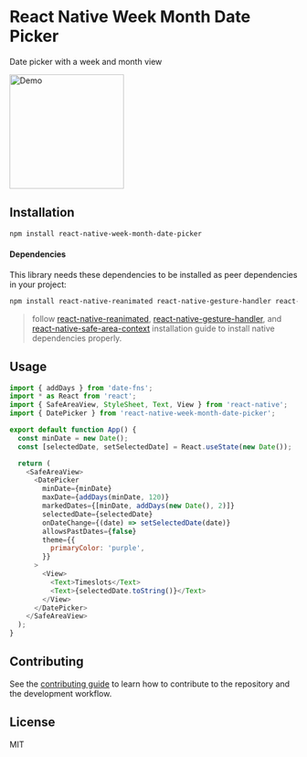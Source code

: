 # React Native Week Month Date Picker

Date picker with a week and month view

<img src="https://user-images.githubusercontent.com/5333875/156450983-d504b47f-5fac-4be2-ac9d-ccdb239006e9.gif" alt="Demo" width="200"/>

## Installation

```sh
npm install react-native-week-month-date-picker
```
#### Dependencies

This library needs these dependencies to be installed as peer dependencies in your project:

```bash
npm install react-native-reanimated react-native-gesture-handler react-native-safe-area-context moment date-fns
```
> follow [react-native-reanimated](https://docs.swmansion.com/react-native-reanimated/docs/fundamentals/installation), [react-native-gesture-handler](https://docs.swmansion.com/react-native-gesture-handler/docs/installation), and [react-native-safe-area-context](https://github.com/th3rdwave/react-native-safe-area-context#getting-started) installation guide to install native dependencies properly. 

## Usage

```js
import { addDays } from 'date-fns';
import * as React from 'react';
import { SafeAreaView, StyleSheet, Text, View } from 'react-native';
import { DatePicker } from 'react-native-week-month-date-picker';

export default function App() {
  const minDate = new Date();
  const [selectedDate, setSelectedDate] = React.useState(new Date());

  return (
    <SafeAreaView>
      <DatePicker
        minDate={minDate}
        maxDate={addDays(minDate, 120)}
        markedDates={[minDate, addDays(new Date(), 2)]}
        selectedDate={selectedDate}
        onDateChange={(date) => setSelectedDate(date)}
        allowsPastDates={false}
        theme={{
          primaryColor: 'purple',
        }}
      >
        <View>
          <Text>Timeslots</Text>
          <Text>{selectedDate.toString()}</Text>
        </View>
      </DatePicker>
    </SafeAreaView>
  );
}
```

## Contributing

See the [contributing guide](CONTRIBUTING.md) to learn how to contribute to the repository and the development workflow.

## License

MIT
